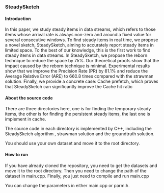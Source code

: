 ### SteadySketch

#### Introduction

In this paper, we study steady items in data streams, which refers to those items whose arrival rate is always non-zero and around a fixed value for several consecutive windows. To find steady items in real time, we propose a novel sketch, SteadySketch, aiming to accurately report steady items in limited space. To the best of our knowledge, this is the first work to find steady items in data streams. In SteadySketch, we propose the reborn technique to reduce the space by 75%. Our theoretical proofs show that the impact caused by the reborn technique is minimal. Experimental results show that we improve the Precision Rate (PR) by 81.1% and reduce the Average Relative Error (ARE) to 660.8 times compared with the strawman solution. Finally, we provide a concrete case: Cache prefetch, which proves that SteadySketch can significantly improve the Cache hit ratio  



#### About the source code

There are three directories here, one is for finding the temporary steady items,  the other is for finding the persistent steady items, the last one is implement in cache.

The source code in each directory is implemented by C++, including the SteadySketch algorithm , strawman solution and the groundtruth solution.

You should use your own dataset and move it to the root directory.

#### How to run

If you have already cloned the repository, you need to get the datasets and move it to the root directory. Then you need to change the path of the dataset in main.cpp. Finally, you just need to compile and run main.cpp

You can change the parameters in either main.cpp or parm.h.